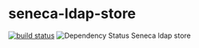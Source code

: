 seneca-ldap-store
=================

[![build status](https://secure.travis-ci.org/gangleri/seneca-ldap-store.png)](http://travis-ci.org/gangleri/seneca-ldap-store)
![Dependency Status](https://david-dm.org/gangleri/seneca-ldap-store.png)
Seneca ldap store

